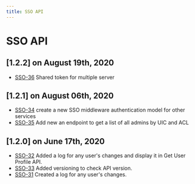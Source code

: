 ```yaml
---
title: SSO API
---
```


# SSO API
## [1.2.2] on August 19th, 2020
- [SSO-36](https://dyned.myjetbrains.com/youtrack/issue/SSO-36) Shared token for multiple server

## [1.2.1] on August 06th, 2020
- [SSO-34](https://dyned.myjetbrains.com/youtrack/issue/SSO-34) create a new SSO middleware authentication model for other services
- [SSO-35](https://dyned.myjetbrains.com/youtrack/issue/SSO-35) Add new an endpoint to get a list of all admins by UIC and ACL

## [1.2.0] on June 17th, 2020
- [SSO-32](https://dyned.myjetbrains.com/youtrack/issue/sso-32) Added a log for any user's changes and display it in Get User Profile API. 
- [SSO-33](https://dyned.myjetbrains.com/youtrack/issue/sso-33) Added versioning to check API version.
- [SSO-31](https://dyned.myjetbrains.com/youtrack/issue/sso-31) Created a log for any user's changes.